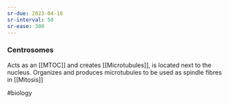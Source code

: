 ```yaml
---
sr-due: 2023-04-18
sr-interval: 50
sr-ease: 300
---
```

### Centrosomes

Acts as an [[MTOC]] and creates [[Microtubules]], is located next to the nucleus.
Organizes and produces microtubules to be used as spindle fibres in [[Mitosis]]

#biology 